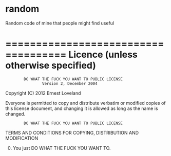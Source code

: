 random
======

Random code of mine that people might find useful

====================================
Licence (unless otherwise specified)
====================================
            DO WHAT THE FUCK YOU WANT TO PUBLIC LICENSE 
                    Version 2, December 2004 

 Copyright (C) 2012 Ernest Loveland

 Everyone is permitted to copy and distribute verbatim or modified 
 copies of this license document, and changing it is allowed as long 
 as the name is changed. 

            DO WHAT THE FUCK YOU WANT TO PUBLIC LICENSE 
   TERMS AND CONDITIONS FOR COPYING, DISTRIBUTION AND MODIFICATION 

  0. You just DO WHAT THE FUCK YOU WANT TO. 